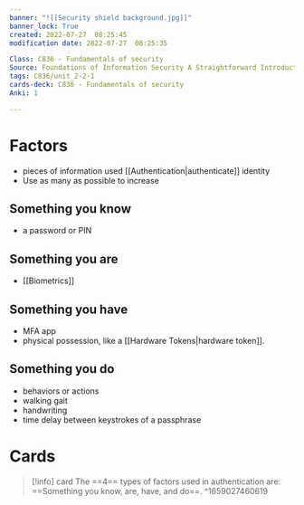 ```yaml
---
banner: "![[Security shield background.jpg]]"
banner_lock: True
created: 2022-07-27  08:25:45
modification date: 2022-07-27  08:25:35

Class: C836 - Fundamentals of security
Source: Foundations of Information Security A Straightforward Introduction
tags: C836/unit_2-2-1
cards-deck: C836 - Fundamentals of security
Anki: 1

---
```


# Factors
- pieces of information used [[Authentication|authenticate]] identity
- Use as many as possible to increase

## Something you know
- a password or PIN

## Something you are
- [[Biometrics]]

## Something you have
- MFA app
- physical possession, like a [[Hardware Tokens|hardware token]].

## Something you do
- behaviors or actions
- walking gait
- handwriting
- time delay between keystrokes of a passphrase

# Cards
>[!info] card
>The ==4== types of factors used in authentication are: ==Something you know, are, have, and do==.
^1659027460619

